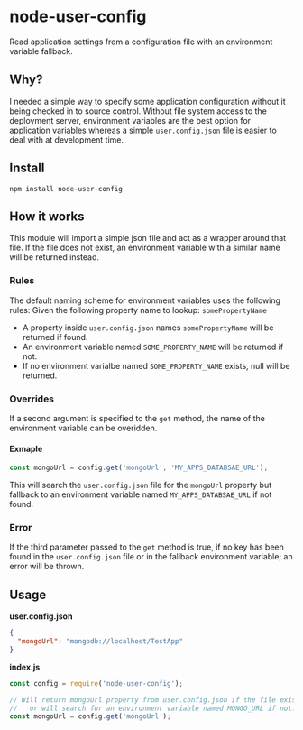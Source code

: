 # node-user-config
Read application settings from a configuration file with an environment variable fallback.

## Why?
I needed a simple way to specify some application configuration without it being checked in to source control.
Without file system access to the deployment server, environment variables are the best option for application variables whereas a simple `user.config.json` file is easier to deal with at development time.

## Install
```shell
npm install node-user-config
```

## How it works
This module will import a simple json file and act as a wrapper around that file.
If the file does not exist, an environment variable with a similar name will be returned instead.

### Rules
The default naming scheme for environment variables uses the following rules:
Given the following property name to lookup: `somePropertyName`
  - A property inside `user.config.json` names `somePropertyName` will be returned if found.
  - An environment variable named `SOME_PROPERTY_NAME` will be returned if not.
  - If no environment varialbe named `SOME_PROPERTY_NAME` exists, null will be returned.
  
### Overrides
If a second argument is specified to the `get` method, the name of the environment variable can be overidden.
#### Exmaple
```javascript
const mongoUrl = config.get('mongoUrl', 'MY_APPS_DATABSAE_URL');  
```
This will search the `user.config.json` file for the `mongoUrl` property but fallback to an environment variable named `MY_APPS_DATABSAE_URL` if not found.

### Error
If the third parameter passed to the `get` method is true, if no key has been found in the `user.config.json` file or in the fallback environment variable; an error will be thrown.

## Usage
**user.config.json**
```json
{
  "mongoUrl": "mongodb://localhost/TestApp"
}
```

**index.js**
```javascript
const config = require('node-user-config');

// Will return mongoUrl property from user.config.json if the file exists 
//   or will search for an environment variable named MONGO_URL if not.
const mongoUrl = config.get('mongoUrl');  
```

## 
